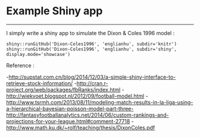 # Example Shiny app
---------------------
I simply write a shiny app to simulate the Dixon & Coles 1996 model :

```{r}
shiny::runGitHub('Dixon-Coles1996', 'englianhu', subdir='knitr')
shiny::runGitHub('Dixon-Coles1996', 'englianhu', subdir='shiny', display.mode='showcase')
```

Reference :

-http://supstat.com.cn/blog/2014/12/03/a-simple-shiny-interface-to-retrieve-stock-information/
-http://cran.r-project.org/web/packages/fbRanks/index.html
-http://wiekvoet.blogspot.nl/2012/09/football-model.html
-http://www.tsrmh.com/2013/08/11/modeling-match-results-in-la-liga-using-a-hierarchical-bayesian-poisson-model-part-three-http://fantasyfootballanalytics.net/2014/06/custom-rankings-and-projections-for-your-league.html#comment-27718
-http://www.math.ku.dk/~rolf/teaching/thesis/DixonColes.pdf
